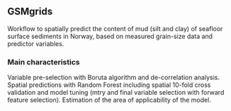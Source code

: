 ## GSMgrids

Workflow to spatially predict the content of mud (silt and clay) of seafloor surface sediments in Norway, based on measured grain-size data and predictor variables.

### Main characteristics

Variable pre-selection with Boruta algorithm and de-correlation analysis.
Spatial predictions with Random Forest including spatial 10-fold cross validation and model tuning (mtry and final variable selection with forward feature selection).
Estimation of the area of applicability of the model.
